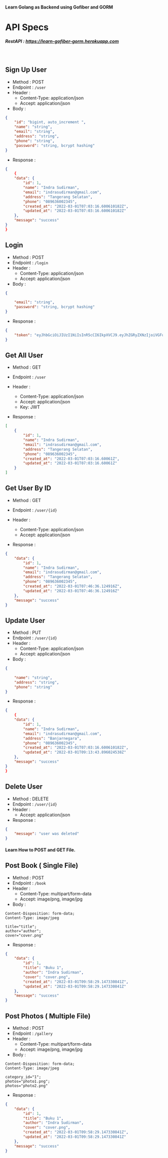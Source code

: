 
#### Learn Golang as Backend using Gofiber and GORM


# API Specs

##### RestAPI : https://learn-gofiber-gorm.herokuapp.com

&nbsp;
&nbsp;

## Sign Up User


- Method : POST
- Endpoint : `/user`
- Header :
    - Content-Type: application/json
    - Accept: application/json
- Body :

```json
{
    "id": "bigint, auto_increment ",
    "name": "string",
    "email": "string",
    "address": "string",
    "phone": "string",
    "password": "string, bcrypt hashing"
}
```
- Response :
```json
{
    {
    "data": {
        "id": 1,
        "name": "Indra Sudirman",
        "email": "indrasudirman@gmail.com",
        "address": "Tangerang Selatan",
        "phone": "089636002345",
        "created_at": "2022-03-01T07:03:16.600610182Z",
        "updated_at": "2022-03-01T07:03:16.600610182Z"
    },
    "message": "success"
}
}
```

## Login


- Method : POST
- Endpoint : `/login`
- Header :
    - Content-Type: application/json
    - Accept: application/json
- Body :

```json
{
    
    "email": "string",
    "password": "string, bcrypt hashing"
}
```
- Response :
```json
{
    "token": "eyJhbGciOiJIUzI1NiIsInR5cCI6IkpXVCJ9.eyJhZGRyZXNzIjoiVGFuZ2VyYW5nIFNlbGF0YW4iLCJlbWFpbCI6ImluZHJhc3VkaXJtYW5AZ21haWwuY29tIiwiZXhwIjoxNjQ2MTIyMjE3LCJuYW1lIjoiSW5kcmEgU3VkaXJtYW4iLCJwaG9uZSI6IjA4OTYzNjAwMjM0NSIsInJvbGUiOiJhZG1pbiJ9.lR2y2aHHh9bgXPttdjPSSkEMbltr0BzSbCDv1WHniWA"
}
```


## Get All User


- Method : GET
- Endpoint : `/user`
- Header :
    - Content-Type: application/json
    - Accept: application/json 
    - Key: JWT 

- Response :
```json
[
    {
        "id": 1,
        "name": "Indra Sudirman",
        "email": "indrasudirman@gmail.com",
        "address": "Tangerang Selatan",
        "phone": "089636002345",
        "created_at": "2022-03-01T07:03:16.60061Z",
        "updated_at": "2022-03-01T07:03:16.60061Z"
    }
]
```
## Get User By ID


- Method : GET
- Endpoint : `/user/{id}`
- Header :
    - Content-Type: application/json
    - Accept: application/json 

- Response :
```json
{
    "data": {
        "id": 1,
        "name": "Indra Sudirman",
        "email": "indrasudirman@gmail.com",
        "address": "Tangerang Selatan",
        "phone": "089636002345",
        "created_at": "2022-03-01T07:46:36.124916Z",
        "updated_at": "2022-03-01T07:46:36.124916Z"
    },
    "message": "success"
}
```

## Update User


- Method : PUT
- Endpoint : `/user/{id}`
- Header :
    - Content-Type: application/json
    - Accept: application/json
- Body :

```json
{
    
    "name": "string",
    "address": "string",
    "phone": "string"
}
```
- Response :
```json
{
    {
    "data": {
        "id": 1,
        "name": "Indra Sudirman",
        "email": "indrasudirman@gmail.com",
        "address": "Banjarnegara",
        "phone": "089636002345",
        "created_at": "2022-03-01T07:03:16.600610182Z",
        "updated_at": "2022-03-01T09:13:43.896024538Z"
    },
    "message": "success"
}
}
```

## Delete User


- Method : DELETE
- Endpoint : `/user/{id}`
- Header :
    - Accept: application/json
- Response :
```json
{
    "message": "user was deleted"
}
```

#### Learn How to POST and GET File.

## Post Book ( Single File)


- Method : POST
- Endpoint : `/book`
- Header :
    - Content-Type: multipart/form-data
    - Accept: image/png, image/jpg
- Body :

```
Content-Disposition: form-data; 
Content-Type: image/jpeg

title="title";
author="author";
cover="cover.png"

```
- Response :
```json
{
    "data": {
        "id": 1,
        "title": "Buku 1",
        "author": "Indra Sudirman",
        "cover": "cover.png",
        "created_at": "2022-03-01T09:58:29.147330841Z",
        "updated_at": "2022-03-01T09:58:29.147330841Z"
    },
    "message": "success"
}
```

## Post Photos ( Multiple File)


- Method : POST
- Endpoint : `/gallery`
- Header :
    - Content-Type: multipart/form-data
    - Accept: image/png, image/jpg
- Body :

```
Content-Disposition: form-data; 
Content-Type: image/jpeg

category_id="1";
photos="photo1.png";
photos="photo2.png"

```
- Response :
```json
{
    "data": {
        "id": 1,
        "title": "Buku 1",
        "author": "Indra Sudirman",
        "cover": "cover.png",
        "created_at": "2022-03-01T09:58:29.147330841Z",
        "updated_at": "2022-03-01T09:58:29.147330841Z"
    },
    "message": "success"
}
```
